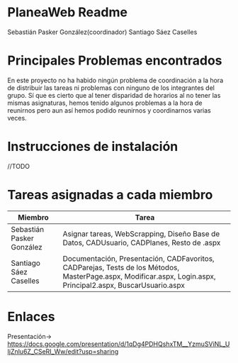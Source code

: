 # PlaneaWeb Readme
Sebastián Pasker González(coordinador)
Santiago Sáez Caselles

# Principales Problemas encontrados 
En este proyecto no ha habido ningún problema de coordinación a la hora de distribuir las tareas ni problemas con ninguno de los integrantes del grupo.
Sí que es cierto que al tener disparidad de horarios al no tener las mismas asignaturas, hemos tenido algunos problemas a la hora de reunirnos pero aun así hemos podido reunirnos y coordinarnos varias veces.

# Instrucciones de instalación

//TODO

# Tareas asignadas a cada miembro
| Miembro | Tarea |
| -- | -- |
| Sebastián Pasker González | Asignar tareas, WebScrapping, Diseño Base de Datos, CADUsuario, CADPlanes, Resto de .aspx |
| Santiago Sáez Caselles | Documentación, Presentación, CADFavoritos, CADParejas, Tests de los Métodos, MasterPage.aspx, Modificar.aspx, Login.aspx, Principal2.aspx, BuscarUsuario.aspx |

# Enlaces
Presentación-> https://docs.google.com/presentation/d/1qDg4PDHQshxTM__YzmuSViNL_UIjZnlu6Z_CSeRI_Ww/edit?usp=sharing
